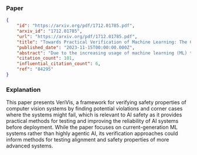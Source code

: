 ### Paper

```json
{
	"id": "https://arxiv.org/pdf/1712.01785.pdf",
	"arxiv_id": "1712.01785",
	"url": "https://arxiv.org/pdf/1712.01785.pdf",
	"title": "Towards Practical Verification of Machine Learning: The Case of Computer Vision Systems",
	"published_date": "2023-11-15T00:00:00.000Z",
	"abstract": "Due to the increasing usage of machine learning (ML) techniques in security- and safety-critical domains, such as autonomous systems and medical diagnosis, ensuring correct behavior of ML systems, especially for different corner cases, is of growing importance. In this paper, we propose a generic framework for evaluating security and robustness of ML systems using different real-world safety properties. We further design, implement and evaluate VeriVis, a scalable methodology that can verify a diverse set of safety properties for state-of-the-art computer vision systems with only blackbox access. VeriVis leverage different input space reduction techniques for efficient verification of different safety properties. VeriVis is able to find thousands of safety violations in fifteen state-of-the-art computer vision systems including ten Deep Neural Networks (DNNs) such as Inception-v3 and Nvidia's Dave self-driving system with thousands of neurons as well as five commercial third-party vision APIs including Google vision and Clarifai for twelve different safety properties. Furthermore, VeriVis can successfully verify local safety properties, on average, for around 31.7% of the test images. VeriVis finds up to 64.8x more violations than existing gradient-based methods that, unlike VeriVis, cannot ensure non-existence of any violations. Finally, we show that retraining using the safety violations detected by VeriVis can reduce the average number of violations up to 60.2%.",
	"citation_count": 101,
	"influential_citation_count": 6,
	"ref": "84295"
}
```

### Explanation

This paper presents VeriVis, a framework for verifying safety properties of computer vision systems by finding potential violations and corner cases where the systems might fail, which is relevant to AI safety as it provides practical methods for testing and improving the reliability of AI systems before deployment. While the paper focuses on current-generation ML systems rather than highly agentic AI, its verification approaches could inform methods for testing alignment and safety properties of more advanced systems.
